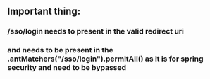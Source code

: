 ## Important thing:

### /sso/login needs to present in the valid redirect uri 
### and needs to be present in the  .antMatchers("/sso/login").permitAll() as it is for spring security and need to be bypassed